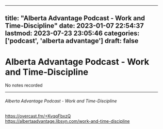 
---
title: "Alberta Advantage Podcast - Work and Time-Discipline"
date: 2023-01-07 22:54:37
lastmod: 2023-07-23 23:05:46
categories: ['podcast', 'alberta advantage']
draft: false
---


# Alberta Advantage Podcast - Work and Time-Discipline

No notes recorded

- - -
###### Alberta Advantage Podcast - Work and Time-Discipline

https://overcast.fm/+KvqqFbxzQ  
https://albertaadvantage.libsyn.com/work-and-time-discipline

<!-- #public #podcast #alberta advantage# -->

<!-- {BearID:645B5DB5-9335-4264-8F0F-176D17775527-28016-00002D97DBF743F3} -->
